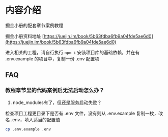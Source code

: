 # 内容介绍

掘金小册的配套章节案例教程

掘金小册资料地址 [https://juejin.im/book/5b63fdba6fb9a04fde5ae6d0](https://juejin.im/book/5b63fdba6fb9a04fde5ae6d0)

进入相关的工程，请自行执行 `npm i` 安装项目库的基础依赖，并在有 .env.example 的项目中，复制一份 .env 配置项

## FAQ

### 教程章节里的代码案例启无法启动怎么办？

1. node_modules有了，但还是服务启动失败？

检查项目工程更目录下是否有 .env 文件，没有则从 .env.example 复制一枚，改名 .env，填入适当的配置值

```bash
cp .env.example .env
```
